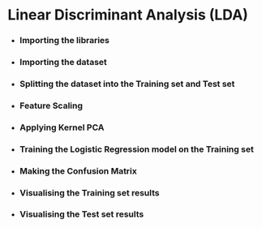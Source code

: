 # Linear Discriminant Analysis (LDA)

- ### Importing the libraries

- ### Importing the dataset

- ### Splitting the dataset into the Training set and Test set

- ### Feature Scaling

- ### Applying Kernel PCA

- ### Training the Logistic Regression model on the Training set

- ### Making the Confusion Matrix

- ### Visualising the Training set results

- ### Visualising the Test set results